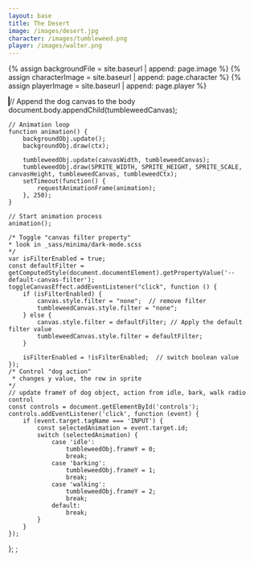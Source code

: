 ```yaml
---
layout: base
title: The Desert
image: /images/desert.jpg
character: /images/tumbleweed.png
player: /images/walter.png
---
```

{% assign backgroundFile = site.baseurl | append: page.image %}
{% assign characterImage = site.baseurl | append: page.character %}
{% assign playerImage = site.baseurl | append: page.player %}
<html>
<head>
    <style>
        canvas {
            border: 1px solid black;
            }
        </style>
    </head>
    <body>
        <canvas id="gameCanvas"></canvas>
        <script>
            const canvas = document.getElementById("gameCanvas");
            const ctx = canvas.getContext("2d");
            // Get window width and height
            canvas.width = window.innerWidth;
            canvas.height = window.innerHeight;
            // Character (Tumbleweed)
            const character = {
                x: 50,
                y: canvas.height - 50,
                width: 100,
                height: 100,
                rotation: 0, // Initial rotation angle in radians
                speed: 2, // Speed of movement
                rotationSpeed: Math.PI / 180, // Rotation speed in radians per frame
            };
            const characterImg = new Image();
            characterImg.src = '{{characterImage}}'; // Load the character image
            characterImg.onload = function () {
                // Player
                const player = {
                    x: canvas.width - 50,
                    y: canvas.height - 50,
                    width: 200,
                    height: 200,
                    speed: 4, // Speed of movement
                };
                const playerImg = new Image();
                playerImg.src = '{{playerImage}}'; // Load the player image
                playerImg.onload = function () {
                    function drawCharacter() {
                        ctx.save(); // Save the current canvas state
                        ctx.translate(character.x, character.y); // Translate to character's position
                        ctx.rotate(character.rotation); // Rotate
                        ctx.drawImage(characterImg, -character.width / 2, -character.height / 2, character.width, character.height); // Draw character
                        ctx.restore(); // Restore the canvas state
                    }
                    function updateCharacter() {
                        character.x += character.speed; // Move character horizontally
                        character.rotation += character.rotationSpeed; // Rotate character
                        // Wrap character to the other side of the canvas when it goes off-screen
                        if (character.x > canvas.width + character.width / 2) {
                            character.x = -character.width / 2;
                        }
                    }
                    function drawPlayer() {
                        ctx.drawImage(playerImg, player.x - player.width / 2, player.y - player.height / 2, player.width, player.height); // Draw player
                    }
                    function updatePlayer() {
                        // Move player horizontally based on input (a and d keys)
                        if (keys['a']) {
                            player.x -= player.speed;
                        }
                        if (keys['d']) {
                            player.x += player.speed;
                        }
                        // Wrap player to the other side of the canvas when it goes off-screen
                        if (player.x > canvas.width + player.width / 2) {
                            player.x = -player.width / 2;
                        }
                    }
                    const keys = {}; // Object to track key states
                    document.addEventListener('keydown', function (event) {
                        keys[event.key] = true;
                    });
                    document.addEventListener('keyup', function (event) {
                        keys[event.key] = false;
                    });
                    function drawBackground() {
                        const backgroundImg = new Image();
                        backgroundImg.src = '{{backgroundFile}}';
                        backgroundImg.onload = function () {
                            ctx.drawImage(backgroundImg, 0, 0, canvas.width, canvas.height); // Draw background image
                        };
                    }
                    function gameLoop() {
                        drawBackground();
                        drawCharacter();
                        updateCharacter();
                        drawPlayer();
                        updatePlayer();
                        requestAnimationFrame(gameLoop); // Call the loop again
                    }
                    gameLoop(); // Start the game loop
                };
            };
        </script>
    </body>
</html>
    // Append the dog canvas to the body
    document.body.appendChild(tumbleweedCanvas);

    // Animation loop
    function animation() {
        backgroundObj.update();
        backgroundObj.draw(ctx);

        tumbleweedObj.update(canvasWidth, tumbleweedCanvas);
        tumbleweedObj.draw(SPRITE_WIDTH, SPRITE_HEIGHT, SPRITE_SCALE, canvasHeight, tumbleweedCanvas, tumbleweedCtx);
        setTimeout(function() {
            requestAnimationFrame(animation);
        }, 250);
    }

    // Start animation process
    animation();

    /* Toggle "canvas filter property" 
    * look in _sass/minima/dark-mode.scss
    */
    var isFilterEnabled = true;
    const defaultFilter = getComputedStyle(document.documentElement).getPropertyValue('--default-canvas-filter');
    toggleCanvasEffect.addEventListener("click", function () {
        if (isFilterEnabled) {
            canvas.style.filter = "none";  // remove filter
            tumbleweedCanvas.style.filter = "none";
        } else {
            canvas.style.filter = defaultFilter; // Apply the default filter value
            tumbleweedCanvas.style.filter = defaultFilter; 
        }

        isFilterEnabled = !isFilterEnabled;  // switch boolean value
    });
    /* Control "dog action" 
     * changes y value, the row in sprite
    */
    // update frameY of dog object, action from idle, bark, walk radio control
    const controls = document.getElementById('controls');
    controls.addEventListener('click', function (event) {
        if (event.target.tagName === 'INPUT') {
            const selectedAnimation = event.target.id;
            switch (selectedAnimation) {
                case 'idle':
                    tumbleweedObj.frameY = 0;
                    break;
                case 'barking':
                    tumbleweedObj.frameY = 1;
                    break;
                case 'walking':
                    tumbleweedObj.frameY = 2;
                    break;
                default:
                    break;
            }
        }
    });
};
</script>;